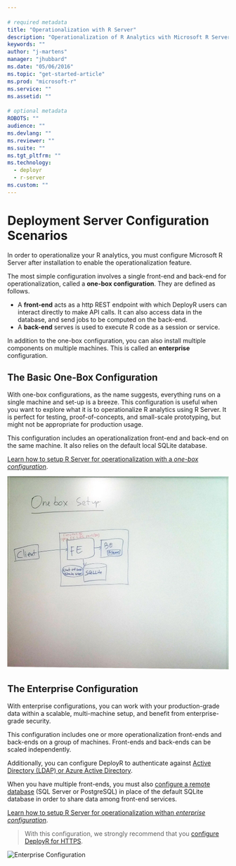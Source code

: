 ```yaml
---

# required metadata
title: "Operationalization with R Server"
description: "Operationalization of R Analytics with Microsoft R Server"
keywords: ""
author: "j-martens"
manager: "jhubbard"
ms.date: "05/06/2016"
ms.topic: "get-started-article"
ms.prod: "microsoft-r"
ms.service: ""
ms.assetid: ""

# optional metadata
ROBOTS: ""
audience: ""
ms.devlang: ""
ms.reviewer: ""
ms.suite: ""
ms.tgt_pltfrm: ""
ms.technology: 
  - deployr
  - r-server
ms.custom: ""
---
```


# Deployment Server Configuration Scenarios

In order to operationalize your R analytics, you must configure Microsoft R Server after installation to enable the operationalization feature.

The most simple configuration involves a single front-end and back-end for operationalization, called a **one-box configuration**. They are defined as follows.
+ A **front-end** acts as a http REST endpoint with which DeployR users can interact directly to make API calls. It can also access data in the database, and send jobs to be computed on the back-end. 
+ A **back-end** serves is used to execute R code as a session or service.

In addition to the one-box configuration, you can also install multiple components on multiple machines. This is called an **enterprise** configuration. 

<a name="onebox"></a>
## The Basic One-Box Configuration

With one-box configurations, as the name suggests, everything runs on a single machine and set-up is a breeze. This configuration is useful when you want to explore what it is to operationalize R analytics using R Server. It is perfect for testing, proof-of-concepts, and small-scale prototyping, but might not be appropriate for production usage. 

This configuration includes an operationalization front-end and back-end on the same machine. It also relies on the default local SQLite database. 

[Learn how to setup R Server for operationalization with a _one-box configuration_](configuration-initial.md#onebox).

![One-box configuration](../media/o16n/setup-onebox.jpeg)


<a name="enterprise"></a>
## The Enterprise Configuration

With enterprise configurations, you can work with your production-grade data within a scalable, multi-machine setup, and benefit from enterprise-grade security. 

This configuration includes one or more operationalization front-ends and back-ends on a group of machines. Front-ends and back-ends can be scaled independently.  

Additionally, you can configure DeployR to authenticate against [Active Directory (LDAP) or Azure Active Directory](security-authentication.md). 

When you have multiple front-ends, you must also [configure a remote database](configure-remote-database.md) (SQL Server or PostgreSQL) in place of the default SQLite database in order to share data among front-end services.
 

[Learn how to setup R Server for operationalization withan _enterprise configuration_](configuration-initial.md#enterprise).

> With this configuration, we strongly recommend that you [configure DeployR for HTTPS](security-https.md).  

![Enterprise Configuration](../media/o16n/setup-enterprise.jpeg)

